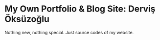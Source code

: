 # My Own Portfolio & Blog Site: Derviş Öksüzoğlu
Nothing new, nothing special. Just source codes of my website.
